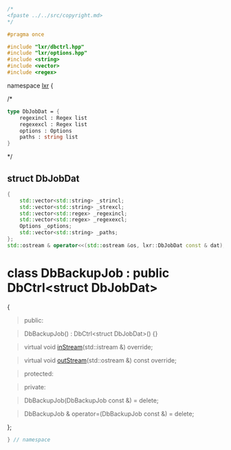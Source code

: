 ```cpp

/*
<fpaste ../../src/copyright.md>
*/

#pragma once

#include "lxr/dbctrl.hpp"
#include "lxr/options.hpp"
#include <string>
#include <vector>
#include <regex>
````

namespace [lxr](namespace.list) {

/*

```fsharp
type DbJobDat = {
    regexincl : Regex list
    regexexcl : Regex list
    options : Options
    paths : string list
}
```
*/

## struct DbJobDat
```c++
{
    std::vector<std::string> _strincl;
    std::vector<std::string> _strexcl;
    std::vector<std::regex> _regexincl;
    std::vector<std::regex> _regexexcl;
    Options _options;
    std::vector<std::string> _paths;
};
std::ostream & operator<<(std::ostream &os, lxr::DbJobDat const & dat);
```

# class DbBackupJob : public DbCtrl&lt;struct DbJobDat&gt;

{

>public:

>DbBackupJob() : DbCtrl&lt;struct DbJobDat&gt;() {}

>virtual void [inStream](dbbackupjob_functions.cpp.md)(std::istream &) override;

>virtual void [outStream](dbbackupjob_functions.cpp.md)(std::ostream &) const override;

>protected:

>private:

>DbBackupJob(DbBackupJob const &) = delete;

>DbBackupJob & operator=(DbBackupJob const &) = delete;

};

```cpp
} // namespace
```
